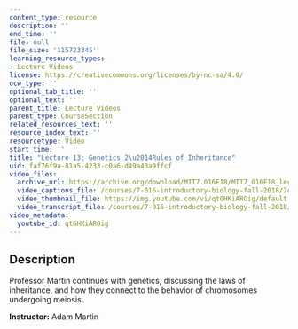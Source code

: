 ```yaml
---
content_type: resource
description: ''
end_time: ''
file: null
file_size: '115723345'
learning_resource_types:
- Lecture Videos
license: https://creativecommons.org/licenses/by-nc-sa/4.0/
ocw_type: ''
optional_tab_title: ''
optional_text: ''
parent_title: Lecture Videos
parent_type: CourseSection
related_resources_text: ''
resource_index_text: ''
resourcetype: Video
start_time: ''
title: "Lecture 13: Genetics 2\u2014Rules of Inheritance"
uid: faf76f9a-81a5-4233-c0a6-d49a43a9ffcf
video_files:
  archive_url: https://archive.org/download/MIT7.016F18/MIT7_016F18_lec13_300k.mp4
  video_captions_file: /courses/7-016-introductory-biology-fall-2018/2c05e0e8427855c58fecc09991adc589_qtGHKiAROig.vtt
  video_thumbnail_file: https://img.youtube.com/vi/qtGHKiAROig/default.jpg
  video_transcript_file: /courses/7-016-introductory-biology-fall-2018/d0e1bcd38be3f2c108d4f4ceebb0515c_qtGHKiAROig.pdf
video_metadata:
  youtube_id: qtGHKiAROig
---
```


Description
-----------

Professor Martin continues with genetics, discussing the laws of inheritance, and how they connect to the behavior of chromosomes undergoing meiosis.

**Instructor:** Adam Martin

